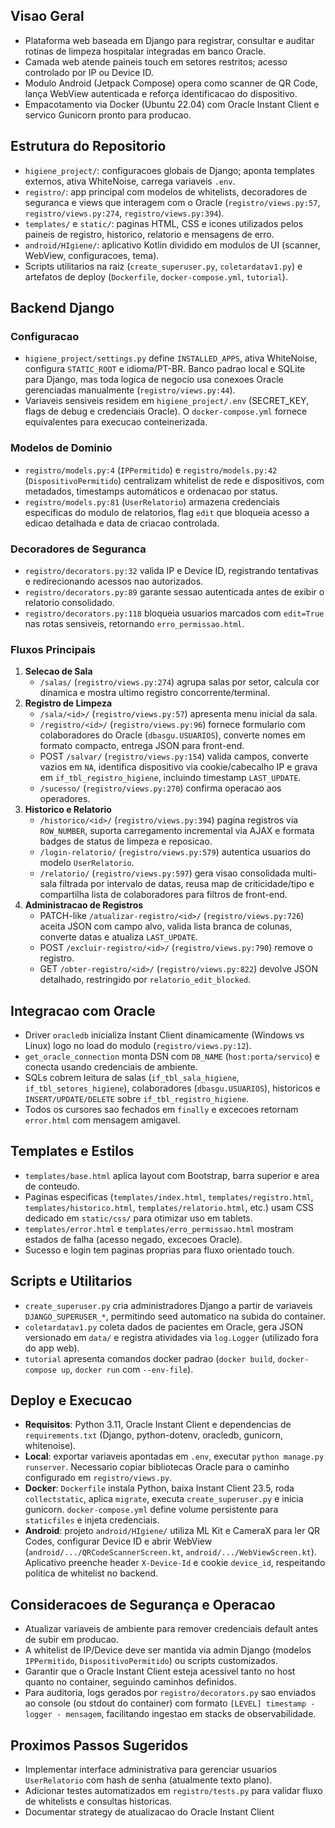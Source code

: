 ## Visao Geral
- Plataforma web baseada em Django para registrar, consultar e auditar rotinas de limpeza hospitalar integradas em banco Oracle.
- Camada web atende paineis touch em setores restritos; acesso controlado por IP ou Device ID.
- Modulo Android (Jetpack Compose) opera como scanner de QR Code, lança WebView autenticada e reforça identificacao do dispositivo.
- Empacotamento via Docker (Ubuntu 22.04) com Oracle Instant Client e servico Gunicorn pronto para producao.
## Estrutura do Repositorio
- `higiene_project/`: configuracoes globais de Django; aponta templates externos, ativa WhiteNoise, carrega variaveis `.env`.
- `registro/`: app principal com modelos de whitelists, decoradores de seguranca e views que interagem com o Oracle (`registro/views.py:57`, `registro/views.py:274`, `registro/views.py:394`).
- `templates/` e `static/`: paginas HTML, CSS e icones utilizados pelos paineis de registro, historico, relatorio e mensagens de erro.
- `android/HIgiene/`: aplicativo Kotlin dividido em modulos de UI (scanner, WebView, configuracoes, tema).
- Scripts utilitarios na raiz (`create_superuser.py`, `coletardatav1.py`) e artefatos de deploy (`Dockerfile`, `docker-compose.yml`, `tutorial`).
## Backend Django
### Configuracao
- `higiene_project/settings.py` define `INSTALLED_APPS`, ativa WhiteNoise, configura `STATIC_ROOT` e idioma/PT-BR. Banco padrao local e SQLite para Django, mas toda logica de negocio usa conexoes Oracle gerenciadas manualmente (`registro/views.py:44`).
- Variaveis sensiveis residem em `higiene_project/.env` (SECRET_KEY, flags de debug e credenciais Oracle). O `docker-compose.yml` fornece equivalentes para execucao conteinerizada.
### Modelos de Dominio
- `registro/models.py:4` (`IPPermitido`) e `registro/models.py:42` (`DispositivoPermitido`) centralizam whitelist de rede e dispositivos, com metadados, timestamps automáticos e ordenacao por status.
- `registro/models.py:81` (`UserRelatorio`) armazena credenciais especificas do modulo de relatorios, flag `edit` que bloqueia acesso a edicao detalhada e data de criacao controlada.
### Decoradores de Seguranca
- `registro/decorators.py:32` valida IP e Device ID, registrando tentativas e redirecionando acessos nao autorizados.
- `registro/decorators.py:89` garante sessao autenticada antes de exibir o relatorio consolidado.
- `registro/decorators.py:118` bloqueia usuarios marcados com `edit=True` nas rotas sensiveis, retornando `erro_permissao.html`.
### Fluxos Principais
1. **Selecao de Sala**  
   - `/salas/` (`registro/views.py:274`) agrupa salas por setor, calcula cor dinamica e mostra ultimo registro concorrente/terminal.
2. **Registro de Limpeza**  
   - `/sala/<id>/` (`registro/views.py:57`) apresenta menu inicial da sala.
   - `/registro/<id>/` (`registro/views.py:96`) fornece formulario com colaboradores do Oracle (`dbasgu.USUARIOS`), converte nomes em formato compacto, entrega JSON para front-end.
   - POST `/salvar/` (`registro/views.py:154`) valida campos, converte vazios em `NA`, identifica dispositivo via cookie/cabecalho IP e grava em `if_tbl_registro_higiene`, incluindo timestamp `LAST_UPDATE`.
   - `/sucesso/` (`registro/views.py:270`) confirma operacao aos operadores.
3. **Historico e Relatorio**  
   - `/historico/<id>/` (`registro/views.py:394`) pagina registros via `ROW_NUMBER`, suporta carregamento incremental via AJAX e formata badges de status de limpeza e reposicao.
   - `/login-relatorio/` (`registro/views.py:579`) autentica usuarios do modelo `UserRelatorio`.
   - `/relatorio/` (`registro/views.py:597`) gera visao consolidada multi-sala filtrada por intervalo de datas, reusa map de criticidade/tipo e compartilha lista de colaboradores para filtros de front-end.
4. **Administracao de Registros**  
   - PATCH-like `/atualizar-registro/<id>/` (`registro/views.py:726`) aceita JSON com campo alvo, valida lista branca de colunas, converte datas e atualiza `LAST_UPDATE`.
   - POST `/excluir-registro/<id>/` (`registro/views.py:790`) remove o registro.
   - GET `/obter-registro/<id>/` (`registro/views.py:822`) devolve JSON detalhado, restringido por `relatorio_edit_blocked`.
## Integracao com Oracle
- Driver `oracledb` inicializa Instant Client dinamicamente (Windows vs Linux) logo no load do modulo (`registro/views.py:12`).
- `get_oracle_connection` monta DSN com `DB_NAME` (`host:porta/servico`) e conecta usando credenciais de ambiente.
- SQLs cobrem leitura de salas (`if_tbl_sala_higiene`, `if_tbl_setores_higiene`), colaboradores (`dbasgu.USUARIOS`), historicos e `INSERT/UPDATE/DELETE` sobre `if_tbl_registro_higiene`.
- Todos os cursores sao fechados em `finally` e excecoes retornam `error.html` com mensagem amigavel.
## Templates e Estilos
- `templates/base.html` aplica layout com Bootstrap, barra superior e area de conteudo.
- Paginas especificas (`templates/index.html`, `templates/registro.html`, `templates/historico.html`, `templates/relatorio.html`, etc.) usam CSS dedicado em `static/css/` para otimizar uso em tablets.
- `templates/error.html` e `templates/erro_permissao.html` mostram estados de falha (acesso negado, excecoes Oracle).
- Sucesso e login tem paginas proprias para fluxo orientado touch.
## Scripts e Utilitarios
- `create_superuser.py` cria administradores Django a partir de variaveis `DJANGO_SUPERUSER_*`, permitindo seed automatico na subida do container.
- `coletardatav1.py` coleta dados de pacientes em Oracle, gera JSON versionado em `data/` e registra atividades via `log.Logger` (utilizado fora do app web).
- `tutorial` apresenta comandos docker padrao (`docker build`, `docker-compose up`, `docker run` com `--env-file`).
## Deploy e Execucao
- **Requisitos**: Python 3.11, Oracle Instant Client e dependencias de `requirements.txt` (Django, python-dotenv, oracledb, gunicorn, whitenoise).
- **Local**: exportar variaveis apontadas em `.env`, executar `python manage.py runserver`. Necessario copiar bibliotecas Oracle para o caminho configurado em `registro/views.py`.
- **Docker**: `Dockerfile` instala Python, baixa Instant Client 23.5, roda `collectstatic`, aplica `migrate`, executa `create_superuser.py` e inicia gunicorn. `docker-compose.yml` define volume persistente para `staticfiles` e injeta credenciais.
- **Android**: projeto `android/HIgiene/` utiliza ML Kit e CameraX para ler QR Codes, configurar Device ID e abrir WebView (`android/.../QRCodeScannerScreen.kt`, `android/.../WebViewScreen.kt`). Aplicativo preenche header `X-Device-Id` e cookie `device_id`, respeitando politica de whitelist no backend.
## Consideracoes de Segurança e Operacao
- Atualizar variaveis de ambiente para remover credenciais default antes de subir em producao.
- A whitelist de IP/Device deve ser mantida via admin Django (modelos `IPPermitido`, `DispositivoPermitido`) ou scripts customizados.
- Garantir que o Oracle Instant Client esteja acessivel tanto no host quanto no container, seguindo caminhos definidos.
- Para auditoria, logs gerados por `registro/decorators.py` sao enviados ao console (ou stdout do container) com formato `[LEVEL] timestamp - logger - mensagem`, facilitando ingestao em stacks de observabilidade.
## Proximos Passos Sugeridos
- Implementar interface administrativa para gerenciar usuarios `UserRelatorio` com hash de senha (atualmente texto plano).
- Adicionar testes automatizados em `registro/tests.py` para validar fluxo de whitelists e consultas historicas.
- Documentar strategy de atualizacao do Oracle Instant Client